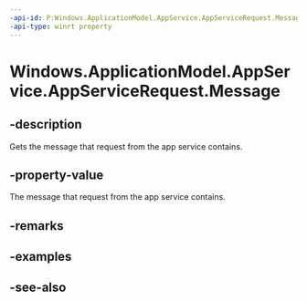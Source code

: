 ```yaml
---
-api-id: P:Windows.ApplicationModel.AppService.AppServiceRequest.Message
-api-type: winrt property
---
```


<!-- Property syntax
public Windows.Foundation.Collections.ValueSet Message { get; }
-->

# Windows.ApplicationModel.AppService.AppServiceRequest.Message

## -description
Gets the message that request from the app service contains.

## -property-value
The message that request from the app service contains.

## -remarks

## -examples

## -see-also
